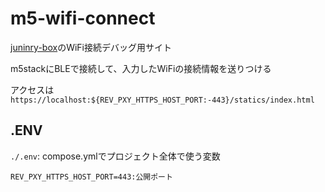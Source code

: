 # m5-wifi-connect

[juninry-box](https://github.com/unSerori/juninry-box)のWiFi接続デバッグ用サイト

m5stackにBLEで接続して、入力したWiFiの接続情報を送りつける

アクセスは`https://localhost:${REV_PXY_HTTPS_HOST_PORT:-443}/statics/index.html`

## .ENV

`./.env`: compose.ymlでプロジェクト全体で使う変数

```env:./.env
REV_PXY_HTTPS_HOST_PORT=443:公開ポート
```
